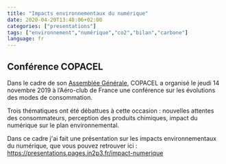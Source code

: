 ```yaml
---
title: "Impacts environnementaux du numérique"
date: 2020-04-20T13:48:06+02:00
categories: ["presentations"]
tags: ["environnement","numérique","co2","bilan","carbone"]
language: fr
---
```


## Conférence COPACEL

Dans le cadre de son [Assemblée Générale](http://www.copacel.fr/fr/actualites/conference-sur-les-evolutions-des-modes-de-consommation-et-leurs-impacts-pour-les-entreprises-industrielles.html), COPACEL a organisé le jeudi 14 novembre 2019 à l’Aéro-club de France une conférence sur les évolutions des modes de consommation.

Trois thématiques ont été débattues à cette occasion : nouvelles attentes des consommateurs, perception des produits chimiques, impact du numérique sur le plan environnemental.

Dans ce cadre j'ai fait une présentation sur les impacts environnementaux du numérique, que vous pouvez retrouver ici : https://presentations.pages.in2p3.fr/impact-numerique